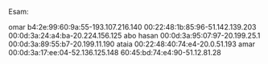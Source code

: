 Esam:

omar
b4:2e:99:60:9a:55-193.107.216.140
00:22:48:1b:85:96-51.142.139.203
00:0d:3a:24:a4:ba-20.224.156.125
abo hasan
00:0d:3a:95:07:97-20.199.25.1
00:0d:3a:89:55:b7-20.199.11.190
ataia
00:22:48:40:74:e4-20.0.51.193
amar
00:0d:3a:17:ee:04-52.136.125.148
60:45:bd:74:e4:90-51.12.81.28
